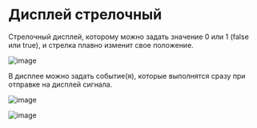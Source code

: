 # Дисплей стрелочный

Стрелочный дисплей, которому можно задать значение 0 или 1 (false или true), и стрелка плавно изменит свое положение.

![image](https://github.com/user-attachments/assets/aabdda88-4d25-49d8-9c00-54722c93ec3c)

В дисплее можно задать событие(я), которые выполнятся сразу при отправке на дисплей сигнала.

![image](https://github.com/user-attachments/assets/b554714e-13ee-4bd5-a9e5-fa829f22e377)

![image](https://github.com/user-attachments/assets/87d803f5-c30b-40e4-8895-4dd7315b1420)
